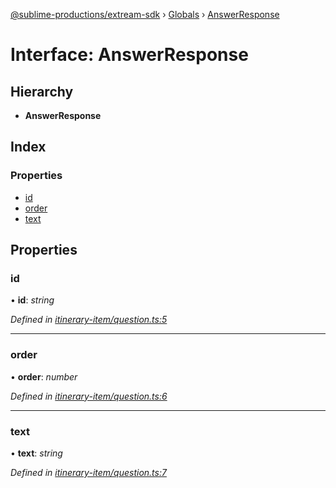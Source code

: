 [@sublime-productions/extream-sdk](../README.md) › [Globals](../globals.md) › [AnswerResponse](answerresponse.md)

# Interface: AnswerResponse

## Hierarchy

* **AnswerResponse**

## Index

### Properties

* [id](answerresponse.md#id)
* [order](answerresponse.md#order)
* [text](answerresponse.md#text)

## Properties

###  id

• **id**: *string*

*Defined in [itinerary-item/question.ts:5](https://github.com/Extream-SaaS/ex-sdk/blob/a37ebb4/src/itinerary-item/question.ts#L5)*

___

###  order

• **order**: *number*

*Defined in [itinerary-item/question.ts:6](https://github.com/Extream-SaaS/ex-sdk/blob/a37ebb4/src/itinerary-item/question.ts#L6)*

___

###  text

• **text**: *string*

*Defined in [itinerary-item/question.ts:7](https://github.com/Extream-SaaS/ex-sdk/blob/a37ebb4/src/itinerary-item/question.ts#L7)*
